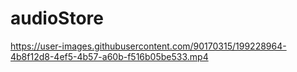# audioStore


https://user-images.githubusercontent.com/90170315/199228964-4b8f12d8-4ef5-4b57-a60b-f516b05be533.mp4


